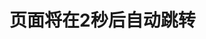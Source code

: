 <html lang="en">
<head>
    <meta charset="UTF-8">
    <meta name="viewport" content="width=device-width, initial-scale=1.0">
    <title>自动跳转页面</title>
    <script>
        // 页面加载完成后执行跳转逻辑
        window.onload = function() {
            // 设置延迟时间（2000毫秒 = 2秒）
            setTimeout(function() {
                // 跳转到目标页面
                window.location.href = "https://Yuankourik.github.io/k01/Johe Home Page01/Johe Home Page.html"; // 替换为目标页面的URL
            }, 2000);
        };
    </script>
</head>
<body>
    <h1>页面将在2秒后自动跳转</h1>
</body>
</html>
